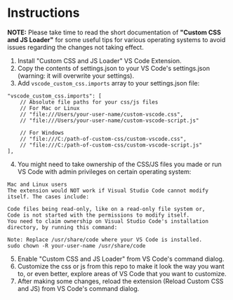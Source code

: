 # Instructions

**NOTE:** Please take time to read the short documentation of **"Custom CSS and JS Loader"** for
some useful tips for various operating systems to avoid issues regarding the changes not taking
effect.

1. Install "Custom CSS and JS Loader" VS Code Extension.
2. Copy the contents of settings.json to your VS Code's settings.json (warning: it will overwrite
   your settings).
3. Add `vscode_custom_css.imports` array to your settings.json file:

```
"vscode_custom_css.imports": [
    // Absolute file paths for your css/js files
    // For Mac or Linux
    // "file:///Users/your-user-name/custom-vscode.css",
    // "file:///Users/your-user-name/custom-vscode-script.js"

    // For Windows
    // "file:///C:/path-of-custom-css/custom-vscode.css",
    // "file:///C:/path-of-custom-css/custom-vscode-script.js"
],
```

4. You might need to take ownership of the CSS/JS files you made or run VS Code with admin
   privileges on certain operating system:

```
Mac and Linux users
The extension would NOT work if Visual Studio Code cannot modify itself. The cases include:

Code files being read-only, like on a read-only file system or,
Code is not started with the permissions to modify itself.
You need to claim ownership on Visual Studio Code's installation directory, by running this command:

Note: Replace /usr/share/code where your VS Code is installed.
sudo chown -R your-user-name /usr/share/code
```

5. Enable "Custom CSS and JS Loader" from VS Code's command dialog.
6. Customize the css or js from this repo to make it look the way you want to, or even better,
   explore areas of VS Code that you want to customize.
7. After making some changes, reload the extension (Reload Custom CSS and JS) from VS Code's command
   dialog.
